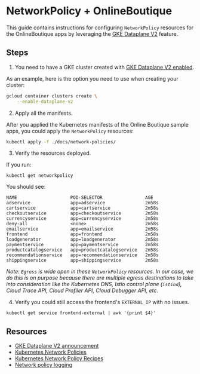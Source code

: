 # NetworkPolicy + OnlineBoutique

This guide contains instructions for configuring `NetworkPolicy` resources for the OnlineBoutique apps by leveraging the [GKE Dataplane V2](https://cloud.google.com/kubernetes-engine/docs/concepts/dataplane-v2) feature.

## Steps
 
1. You need to have a GKE cluster created with [GKE Dataplane V2 enabled](https://cloud.google.com/kubernetes-engine/docs/how-to/dataplane-v2).

As an example, here is the option you need to use when creating your cluster:
```sh
gcloud container clusters create \
    --enable-dataplane-v2
```

2. Apply all the manifests.

After you applied the Kubernetes manifests of the Online Boutique sample apps, you could apply the `NetworkPolicy` resources:
```sh
kubectl apply -f ./docs/network-policies/
```

3. Verify the resources deployed.

If you run:
```
kubectl get networkpolicy
```

You should see:
```
NAME                    POD-SELECTOR                AGE
adservice               app=adservice               2m58s
cartservice             app=cartservice             2m58s
checkoutservice         app=checkoutservice         2m58s
currencyservice         app=currencyservice         2m58s
deny-all                <none>                      2m58s
emailservice            app=emailservice            2m58s
frontend                app=frontend                2m58s
loadgenerator           app=loadgenerator           2m58s
paymentservice          app=paymentservice          2m58s
productcatalogservice   app=productcatalogservice   2m58s
recommendationservice   app=recommendationservice   2m58s
shippingservice         app=shippingservice         2m58s
```

_Note: `Egress` is wide open in these `NetworkPolicy` resources. In our case, we do this is on purpose because there are multiple egress destinations to take into consideration like the Kubernetes DNS, Istio control plane (`istiod`), Cloud Trace API, Cloud Profiler API, Cloud Debugger API, etc._

4. Verify you could still access the frontend's `EXTERNAL_IP` with no issues.

```
kubectl get service frontend-external | awk '{print $4}'
```

## Resources

- [GKE Dataplane V2 announcement](https://cloud.google.com/blog/products/containers-kubernetes/bringing-ebpf-and-cilium-to-google-kubernetes-engine)
- [Kubernetes Network Policies](https://kubernetes.io/docs/concepts/services-networking/network-policies/)
- [Kubernetes Network Policy Recipes](https://github.com/ahmetb/kubernetes-network-policy-recipes)
- [Network policy logging](https://cloud.google.com/kubernetes-engine/docs/how-to/network-policy-logging)